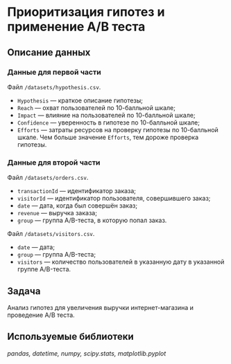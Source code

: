 # Приоритизация гипотез и применение А/В теста

## Описание данных

### Данные для первой части

Файл `/datasets/hypothesis.csv`.
- `Hypothesis` — краткое описание гипотезы;
- `Reach` — охват пользователей по 10-балльной шкале;
- `Impact` — влияние на пользователей по 10-балльной шкале;
- `Confidence` — уверенность в гипотезе по 10-балльной шкале;
- `Efforts` — затраты ресурсов на проверку гипотезы по 10-балльной шкале. Чем больше значение `Efforts`, тем дороже проверка гипотезы.

### Данные для второй части

Файл `/datasets/orders.csv`.
- `transactionId` — идентификатор заказа;
- `visitorId` — идентификатор пользователя, совершившего заказ;
- `date` — дата, когда был совершён заказ;
- `revenue` — выручка заказа;
- `group` — группа A/B-теста, в которую попал заказ.

Файл `/datasets/visitors.csv`.
- `date` — дата;
- `group` — группа A/B-теста;
- `visitors` — количество пользователей в указанную дату в указанной группе A/B-теста.


## Задача
Анализ гипотез для увеличения выручки интернет-магазина и проведение А/В теста.

## Используемые библиотеки
_pandas, datetime, numpy, scipy.stats, matplotlib.pyplot_
